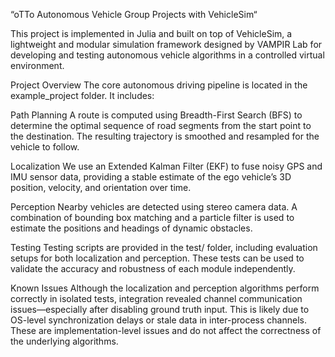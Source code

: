 “oTTo Autonomous Vehicle Group Projects with VehicleSim“


This project is implemented in Julia and built on top of VehicleSim, a lightweight and modular simulation framework designed by VAMPIR Lab for developing and testing autonomous vehicle algorithms in a controlled virtual environment.

Project Overview
The core autonomous driving pipeline is located in the example_project folder. It includes:

Path Planning
A route is computed using Breadth-First Search (BFS) to determine the optimal sequence of road segments from the start point to the destination. The resulting trajectory is smoothed and resampled for the vehicle to follow.

Localization
We use an Extended Kalman Filter (EKF) to fuse noisy GPS and IMU sensor data, providing a stable estimate of the ego vehicle’s 3D position, velocity, and orientation over time.

Perception
Nearby vehicles are detected using stereo camera data. A combination of bounding box matching and a particle filter is used to estimate the positions and headings of dynamic obstacles.

Testing
Testing scripts are provided in the test/ folder, including evaluation setups for both localization and perception. These tests can be used to validate the accuracy and robustness of each module independently.

Known Issues
Although the localization and perception algorithms perform correctly in isolated tests, integration revealed channel communication issues—especially after disabling ground truth input. This is likely due to OS-level synchronization delays or stale data in inter-process channels. These are implementation-level issues and do not affect the correctness of the underlying algorithms.


